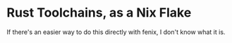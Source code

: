 # Rust Toolchains, as a Nix Flake

If there's an easier way to do this directly with fenix, I don't know what it is.
